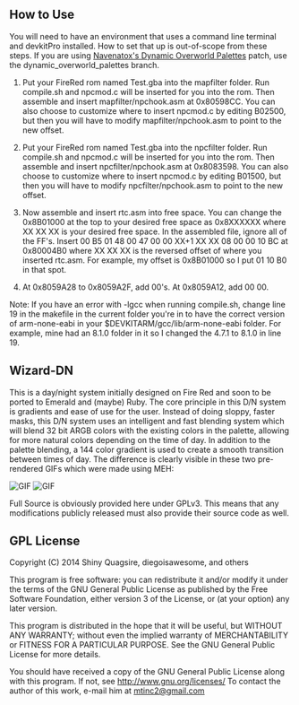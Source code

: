 How to Use
--------------
You will need to have an environment that uses a command line terminal and devkitPro installed. How to set that up is out-of-scope from these steps. 
If you are using [Navenatox's Dynamic Overworld Palettes](https://github.com/Navenatox/DynamicOverworldPalettes) patch, use the dynamic_overworld_palettes branch.

1. Put your FireRed rom named Test.gba into the mapfilter folder. Run compile.sh and npcmod.c will be inserted for you into the rom. Then assemble and insert mapfilter/npchook.asm at 0x80598CC.
   You can also choose to customize where to insert npcmod.c by editing B02500, but then you will have to modify mapfilter/npchook.asm to point to the new offset.

2. Put your FireRed rom named Test.gba into the npcfilter folder. Run compile.sh and npcmod.c will be inserted for you into the rom. Then assemble and insert npcfilter/npchook.asm at 0x8083598.
   You can also choose to customize where to insert npcmod.c by editing B01500, but then you will have to modify npcfilter/npchook.asm to point to the new offset.

3. Now assemble and insert rtc.asm into free space. You can change the 0x8B01000 at the top to your desired free space as 0x8XXXXXX where XX XX XX is your desired free space. In the assembled file, ignore all of the FF's.
   Insert 00 B5 01 48 00 47 00 00 XX+1 XX XX 08 00 00 10 BC at 0x80004B0 where XX XX XX is the reversed offset of where you inserted rtc.asm. 
   For example, my offset is 0x8B01000 so I put 01 10 B0 in that spot.

4. At 0x8059A28 to 0x8059A2F, add 00's. At 0x8059A12, add 00 00.

Note: If you have an error with -lgcc when running compile.sh, change line 19 in the makefile in the current folder you're in to have the correct version of arm-none-eabi in your $DEVKITARM/gcc/lib/arm-none-eabi folder.
      For example, mine had an 8.1.0 folder in it so I changed the 4.7.1 to 8.1.0 in line 19.


Wizard-DN
--------------

This is a day/night system initially designed on Fire Red and soon to be ported to Emerald and (maybe) Ruby. The core principle in this D/N system is gradients and ease of use for the user. Instead of doing sloppy, faster masks, this D/N system uses an intelligent and fast blending system which will blend 32 bit ARGB colors with the existing colors in the palette, allowing for more natural colors depending on the time of day. In addition to the palette blending, a 144 color gradient is used to create a smooth transition between times of day. The difference is clearly visible in these two pre-rendered GIFs which were made using MEH:

![GIF](http://giant.gfycat.com/LateSpiffyHyrax.gif)
![GIF](http://fat.gfycat.com/FlippantBoilingFeline.gif)

Full Source is obviously provided here under GPLv3. This means that any modifications publicly released must also provide their source code as well.


GPL License
---------------

Copyright (C) 2014 Shiny Quagsire, diegoisawesome, and others

This program is free software: you can redistribute it and/or modify
it under the terms of the GNU General Public License as published by
the Free Software Foundation, either version 3 of the License, or
(at your option) any later version.

This program is distributed in the hope that it will be useful,
but WITHOUT ANY WARRANTY; without even the implied warranty of
MERCHANTABILITY or FITNESS FOR A PARTICULAR PURPOSE.  See the
GNU General Public License for more details.

You should have received a copy of the GNU General Public License
along with this program.  If not, see <http://www.gnu.org/licenses/>
To contact the author of this work, e-mail him at mtinc2@gmail.com

